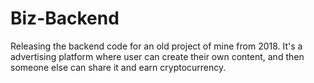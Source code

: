 # Biz-Backend

Releasing the backend code for an old project of mine from 2018.
It's a advertising platform where user can create their own content, and then someone else can share it and earn cryptocurrency.
